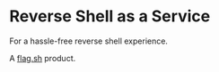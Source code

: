 # Reverse Shell as a Service

For a hassle-free reverse shell experience.

A [flag.sh](https://flag.sh) product.
